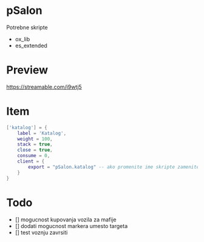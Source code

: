 # pSalon
Potrebne skripte 
- ox_lib
- es_extended

# Preview 
https://streamable.com/i9wtj5

# Item 
```lua
['katalog'] = {
    label = 'Katalog',
    weight = 100,
    stack = true,
    close = true,
    consume = 0,
    client = {
        export = "pSalon.katalog" -- ako promenite ime skripte zamenite 'pSalon' sa imenom koje ste stavili
    }
}
```

# Todo
- [] mogucnost kupovanja vozila za mafije
- [] dodati mogucnost markera umesto targeta
- [] test voznju zavrsiti
